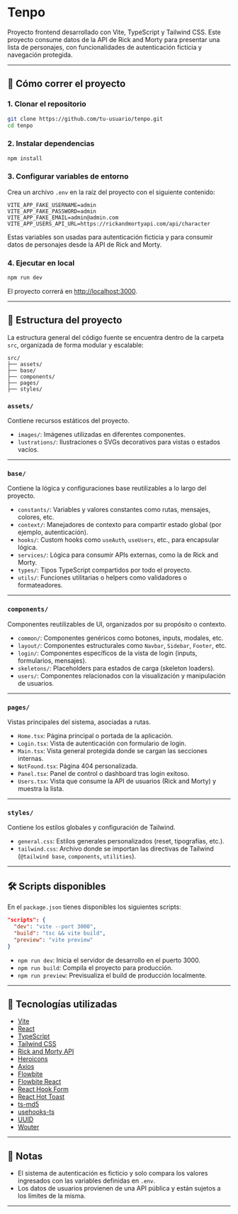 # Tenpo

Proyecto frontend desarrollado con Vite, TypeScript y Tailwind CSS. Este proyecto consume datos de la API de Rick and Morty para presentar una lista de personajes, con funcionalidades de autenticación ficticia y navegación protegida.

---

## 🚀 Cómo correr el proyecto

### 1. Clonar el repositorio

```bash
git clone https://github.com/tu-usuario/tenpo.git
cd tenpo
```

### 2. Instalar dependencias

```bash
npm install
```

### 3. Configurar variables de entorno

Crea un archivo `.env` en la raíz del proyecto con el siguiente contenido:

```env
VITE_APP_FAKE_USERNAME=admin
VITE_APP_FAKE_PASSWORD=admin
VITE_APP_FAKE_EMAIL=admin@admin.com
VITE_APP_USERS_API_URL=https://rickandmortyapi.com/api/character
```

Estas variables son usadas para autenticación ficticia y para consumir datos de personajes desde la API de Rick and Morty.

### 4. Ejecutar en local

```bash
npm run dev
```

El proyecto correrá en [http://localhost:3000](http://localhost:3000).

---

## 📁 Estructura del proyecto

La estructura general del código fuente se encuentra dentro de la carpeta `src`, organizada de forma modular y escalable:

```
src/
├── assets/
├── base/
├── components/
├── pages/
├── styles/
```

### `assets/`

Contiene recursos estáticos del proyecto.

- `images/`: Imágenes utilizadas en diferentes componentes.
- `lustrations/`: Ilustraciones o SVGs decorativos para vistas o estados vacíos.

---

### `base/`

Contiene la lógica y configuraciones base reutilizables a lo largo del proyecto.

- `constants/`: Variables y valores constantes como rutas, mensajes, colores, etc.
- `context/`: Manejadores de contexto para compartir estado global (por ejemplo, autenticación).
- `hooks/`: Custom hooks como `useAuth`, `useUsers`, etc., para encapsular lógica.
- `services/`: Lógica para consumir APIs externas, como la de Rick and Morty.
- `types/`: Tipos TypeScript compartidos por todo el proyecto.
- `utils/`: Funciones utilitarias o helpers como validadores o formateadores.

---

### `components/`

Componentes reutilizables de UI, organizados por su propósito o contexto.

- `common/`: Componentes genéricos como botones, inputs, modales, etc.
- `layout/`: Componentes estructurales como `Navbar`, `Sidebar`, `Footer`, etc.
- `login/`: Componentes específicos de la vista de login (inputs, formularios, mensajes).
- `skeletons/`: Placeholders para estados de carga (skeleton loaders).
- `users/`: Componentes relacionados con la visualización y manipulación de usuarios.

---

### `pages/`

Vistas principales del sistema, asociadas a rutas.

- `Home.tsx`: Página principal o portada de la aplicación.
- `Login.tsx`: Vista de autenticación con formulario de login.
- `Main.tsx`: Vista general protegida donde se cargan las secciones internas.
- `NotFound.tsx`: Página 404 personalizada.
- `Panel.tsx`: Panel de control o dashboard tras login exitoso.
- `Users.tsx`: Vista que consume la API de usuarios (Rick and Morty) y muestra la lista.

---

### `styles/`

Contiene los estilos globales y configuración de Tailwind.

- `general.css`: Estilos generales personalizados (reset, tipografías, etc.).
- `tailwind.css`: Archivo donde se importan las directivas de Tailwind (`@tailwind base`, `components`, `utilities`).

---

## 🛠️ Scripts disponibles

En el `package.json` tienes disponibles los siguientes scripts:

```json
"scripts": {
  "dev": "vite --port 3000",
  "build": "tsc && vite build",
  "preview": "vite preview"
}
```

- `npm run dev`: Inicia el servidor de desarrollo en el puerto 3000.
- `npm run build`: Compila el proyecto para producción.
- `npm run preview`: Previsualiza el build de producción localmente.

---

## 🧪 Tecnologías utilizadas

- [Vite](https://vitejs.dev/)
- [React](https://react.dev/)
- [TypeScript](https://www.typescriptlang.org/)
- [Tailwind CSS](https://tailwindcss.com/)
- [Rick and Morty API](https://rickandmortyapi.com/)
- [Heroicons](https://github.com/tailwindlabs/heroicons)
- [Axios](https://axios-http.com/)
- [Flowbite](https://flowbite.com/)
- [Flowbite React](https://flowbite-react.com/)
- [React Hook Form](https://react-hook-form.com/)
- [React Hot Toast](https://react-hot-toast.com/)
- [ts-md5](https://www.npmjs.com/package/ts-md5)
- [usehooks-ts](https://usehooks-ts.com/)
- [UUID](https://www.npmjs.com/package/uuid)
- [Wouter](https://github.com/molefrog/wouter)

---

## 📌 Notas

- El sistema de autenticación es ficticio y solo compara los valores ingresados con las variables definidas en `.env`.
- Los datos de usuarios provienen de una API pública y están sujetos a los límites de la misma.

---
